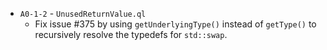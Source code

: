 - `A0-1-2` - `UnusedReturnValue.ql`
  - Fix issue #375 by using `getUnderlyingType()` instead of `getType()` to recursively resolve the typedefs for `std::swap`.